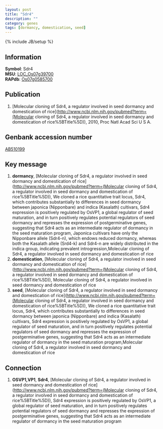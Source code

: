 ```yaml
---
layout: post
title: "Sdr4"
description: ""
category: genes
tags: [dormancy, domestication, seed]
---
```

{% include JB/setup %}

## Information
__Symbol__: Sdr4  
__MSU__: [LOC_Os07g39700](http://rice.plantbiology.msu.edu/cgi-bin/ORF_infopage.cgi?orf=LOC_Os07g39700)  
__RAPdb__: [Os07g0585700](http://rapdb.dna.affrc.go.jp/viewer/gbrowse_details/irgsp1?name=Os07g0585700)  

## Publication
1. [Molecular cloning of Sdr4, a regulator involved in seed dormancy and domestication of rice](http://www.ncbi.nlm.nih.gov/pubmed?term=(Molecular cloning of Sdr4, a regulator involved in seed dormancy and domestication of rice%5BTitle%5D)), 2010, Proc Natl Acad Sci U S A.

## Genbank accession number
[AB510199](http://www.ncbi.nlm.nih.gov/nuccore/AB510199)

## Key message
1. __dormancy__, [Molecular cloning of Sdr4, a regulator involved in seed dormancy and domestication of rice](http://www.ncbi.nlm.nih.gov/pubmed?term=(Molecular cloning of Sdr4, a regulator involved in seed dormancy and domestication of rice%5BTitle%5D)),  We cloned a rice quantitative trait locus, Sdr4, which contributes substantially to differences in seed dormancy between japonica (Nipponbare) and indica (Kasalath) cultivars, Sdr4 expression is positively regulated by OsVP1, a global regulator of seed maturation, and in turn positively regulates potential regulators of seed dormancy and represses the expression of postgerminative genes, suggesting that Sdr4 acts as an intermediate regulator of dormancy in the seed maturation program, Japonica cultivars have only the Nipponbare allele (Sdr4-n), which endows reduced dormancy, whereas both the Kasalath allele (Srd4-k) and Sdr4-n are widely distributed in the indica group, indicating prevalent introgression,Molecular cloning of Sdr4, a regulator involved in seed dormancy and domestication of rice
2. __domestication__, [Molecular cloning of Sdr4, a regulator involved in seed dormancy and domestication of rice](http://www.ncbi.nlm.nih.gov/pubmed?term=(Molecular cloning of Sdr4, a regulator involved in seed dormancy and domestication of rice%5BTitle%5D)), Molecular cloning of Sdr4, a regulator involved in seed dormancy and domestication of rice
3. __seed__, [Molecular cloning of Sdr4, a regulator involved in seed dormancy and domestication of rice](http://www.ncbi.nlm.nih.gov/pubmed?term=(Molecular cloning of Sdr4, a regulator involved in seed dormancy and domestication of rice%5BTitle%5D)),  We cloned a rice quantitative trait locus, Sdr4, which contributes substantially to differences in seed dormancy between japonica (Nipponbare) and indica (Kasalath) cultivars, Sdr4 expression is positively regulated by OsVP1, a global regulator of seed maturation, and in turn positively regulates potential regulators of seed dormancy and represses the expression of postgerminative genes, suggesting that Sdr4 acts as an intermediate regulator of dormancy in the seed maturation program,Molecular cloning of Sdr4, a regulator involved in seed dormancy and domestication of rice

## Connection
1. __OSVP1,VP1__, __Sdr4__, [Molecular cloning of Sdr4, a regulator involved in seed dormancy and domestication of rice](http://www.ncbi.nlm.nih.gov/pubmed?term=(Molecular cloning of Sdr4, a regulator involved in seed dormancy and domestication of rice%5BTitle%5D)),  Sdr4 expression is positively regulated by OsVP1, a global regulator of seed maturation, and in turn positively regulates potential regulators of seed dormancy and represses the expression of postgerminative genes, suggesting that Sdr4 acts as an intermediate regulator of dormancy in the seed maturation program


